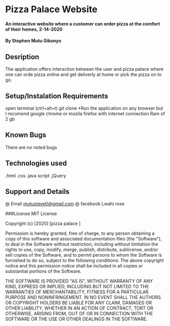# Pizza Palace Website 
####   An interactive website where a customer can order pizza at the comfort of their homes, 2-14-2020
#### By Stephen Mutu Gikonyo

## Desription
The application offers interaction between the user and pizza palace where one can orde pizza online and get deliverly at home or pick the pizza on to go.

## Setup/Instalation Requirements 
open terminal (ctrl+alt+t)
git clone 
*Run the application on any browser but I recomend google chrome or mozila firefox with internet connection
Ram of 2 gb

## Known Bugs 
There are no noted bugs 

## Technologies used 
.html
.css
.java script
.jQuery

## Support and Details 
@ Email mutusteve0@gmail.com
@ facebook Lwahi rose

###License
MIT License

Copyright (c) [2020] [pizza palace ]

Permission is hereby granted, free of charge, to any person obtaining a copy
of this software and associated documentation files (the "Software"), to deal
in the Software without restriction, including without limitation the rights
to use, copy, modify, merge, publish, distribute, sublicense, and/or sell
copies of the Software, and to permit persons to whom the Software is
furnished to do so, subject to the following conditions:
The above copyright notice and this permission notice shall be included in all
copies or substantial portions of the Software.

THE SOFTWARE IS PROVIDED "AS IS", WITHOUT WARRANTY OF ANY KIND, EXPRESS OR
IMPLIED, INCLUDING BUT NOT LIMITED TO THE WARRANTIES OF MERCHANTABILITY,
FITNESS FOR A PARTICULAR PURPOSE AND NONINFRINGEMENT. IN NO EVENT SHALL THE
AUTHORS OR COPYRIGHT HOLDERS BE LIABLE FOR ANY CLAIM, DAMAGES OR OTHER
LIABILITY, WHETHER IN AN ACTION OF CONTRACT, TORT OR OTHERWISE, ARISING FROM,
OUT OF OR IN CONNECTION WITH THE SOFTWARE OR THE USE OR OTHER DEALINGS IN THE
SOFTWARE.